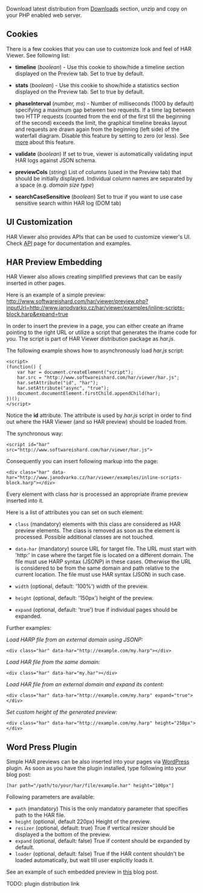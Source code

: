Download latest distribution from [Downloads](http://code.google.com/p/harviewer/downloads/list) section, unzip and copy on your PHP enabled web server.

## Cookies ##
There is a few cookies that you can use to customize look and feel of HAR Viewer. See following list:

  * **timeline** (_boolean_) - Use this cookie to show/hide a timeline section displayed on the Preview tab. Set to true by default.
  * **stats** (_boolean_) - Use this cookie to show/hide a statistics section displayed on the Preview tab. Set to true by default.
  * **phaseInterval** (_number, ms_) - Number of milliseconds (1000 by default) specifying a maximum gap between two requests. If a time lag between two HTTP requests (counted from the end of the first till the beginning of the second) exceeds the limit, the graphical timeline breaks layout and requests are drawn again from the beginning (left side) of the waterfall diagram. Disable this feature by setting to zero (or less). See [more](http://www.softwareishard.com/blog/firebug/firebug-net-panel-timings/) about this feature.
  * **validate** (_boolean_) If set to true, viewer is automatically validating input HAR logs against JSON schema.

  * **previewCols** (_string_) List of columns (used in the Preview tab) that should be initially displayed. Individual column names are separated by a space (e.g. _domain size type_)

  * **searchCaseSensitive** (_boolean_) Set to true if you want to use case sensitive search within HAR log (DOM tab)

## UI Customization ##
HAR Viewer also provides APIs that can be used to customize viewer's UI. Check [API](http://code.google.com/p/harviewer/wiki/API) page for documentation and examples.


## HAR Preview Embedding ##
HAR Viewer also allows creating simplified previews that can be easily inserted in other pages.

Here is an example of a simple preview:
http://www.softwareishard.com/har/viewer/preview.php?inputUrl=http://www.janodvarko.cz/har/viewer/examples/inline-scripts-block.harp&expand=true

In order to insert the preview in a page, you can either create an iframe pointing to the right URL or utilize a script that generates the iframe code for you. The script is part of HAR Viewer distribution package as _har.js_.

The following example shows how to asynchronously load _har.js_ script:
```
<script>
(function() {
    var har = document.createElement("script");
    har.src = "http://www.softwareishard.com/har/viewer/har.js";
    har.setAttribute("id", "har");
    har.setAttribute("async", "true");
    document.documentElement.firstChild.appendChild(har);
})();
</script>
```

Notice the **id** attribute. The attribute is used by _har.js_ script in order to find out where the HAR Viewer (and so HAR preview) should be loaded from.

The synchronous way:

```
<script id="har" src="http://www.softwareishard.com/har/viewer/har.js">
```

Consequently you can insert following markup into the page:

```
<div class="har" data-har="http://www.janodvarko.cz/har/viewer/examples/inline-scripts-block.harp"></div>
```

Every element with class _har_ is processed an appropriate iframe preview inserted into it.

Here is a list of attributes you can set on such element:

  * `class` (mandatory) elements with this class are considered as HAR preview elements. The class is removed as soon as the element is processed. Possible additional classes are not touched.

  * `data-har` (mandatory) source URL for target file. The URL must start with 'http:' in case where the target file is located on a different domain. The file must use HARP syntax (JSONP) in these cases. Otherwise the URL is considered to be from the same domain and path relative to the current location. The file must use HAR syntax (JSON) in such case.

  * `width` (optional, default: '100%') width of the preview.

  * `height` (optional, default: '150px') height of the preview.

  * `expand` (optional, default: 'true') true if individual pages should be expanded.

Further examples:

_Load HARP file from an external domain using JSONP:_
```
<div class="har" data-har="http://example.com/my.harp"></div>
```

_Load HAR file from the same domain:_
```
<div class="har" data-har="my.har"></div>
```

_Load HAR file from an external domain and expand its content:_

```
<div class="har" data-har="http://example.com/my.harp" expand="true"></div>
```

_Set custom height of the generated preview:_

```
<div class="har" data-har="http://example.com/my.harp" height="250px"></div>
```

## Word Press Plugin ##
Simple HAR previews can be also inserted into your pages via [WordPress](http://wordpress.org/) plugin. As soon as you have the plugin installed, type following into your blog post:

```
[har path="/path/to/your/har/file/example.har" height="100px"]
```

Following parameters are available:

  * `path` (mandatory) This is the only mandatory parameter that specifies path to the HAR file.
  * `height` (optional, default 220px) Height of the preview.
  * `resizer` (optional, default: true) True if vertical resizer should be displayed a the bottom of the preview.
  * `expand` (optional, default: false) True if content should be expanded by default.
  * `loader` (optional, default: false) True if the HAR content shouldn't be loaded automatically, but wait till user explicitly loads it.

See an example of such embedded preview in [this](http://www.softwareishard.com/blog/firebug/firebug-1-8-console-timestamp/) blog post.

TODO: plugin distribution link